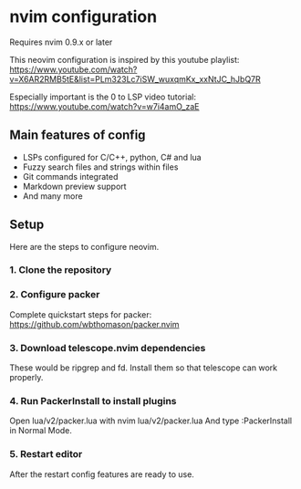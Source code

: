 # nvim configuration

Requires nvim 0.9.x or later

This neovim configuration is inspired by this youtube playlist:
<https://www.youtube.com/watch?v=X6AR2RMB5tE&list=PLm323Lc7iSW_wuxqmKx_xxNtJC_hJbQ7R>

Especially important is the 0 to LSP video tutorial:
<https://www.youtube.com/watch?v=w7i4amO_zaE>

## Main features of config

* LSPs configured for C/C++, python, C# and lua
* Fuzzy search files and strings within files
* Git commands integrated 
* Markdown preview support
* And many more

## Setup

Here are the steps to configure neovim.

### 1. Clone the repository

### 2. Configure packer

Complete quickstart steps for packer:
https://github.com/wbthomason/packer.nvim

### 3. Download telescope.nvim dependencies

These would be ripgrep and fd. Install them so that telescope can work properly.

### 4. Run PackerInstall to install plugins

Open lua/v2/packer.lua with nvim lua/v2/packer.lua
And type :PackerInstall in Normal Mode.

### 5. Restart editor

After the restart config features are ready to use.
